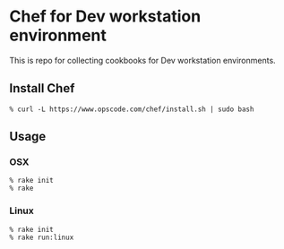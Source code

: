 Chef for Dev workstation environment
====

This is repo for collecting cookbooks for Dev workstation environments.

## Install Chef

```
% curl -L https://www.opscode.com/chef/install.sh | sudo bash
```

## Usage

### OSX

```
% rake init
% rake
```

### Linux

```
% rake init
% rake run:linux
```
